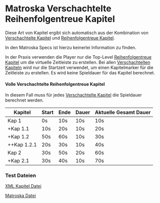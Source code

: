 # Matroska Verschachtelte Reihenfolgentreue Kapitel
Diese Art von Kapitel ergibt sich automatisch aus der Kombination von [Verschachtelte Kapitel](NestedChapters_ger.md) und [Reihenfolgentreue Kapitel](OrderedChapters_ger.md).

In den Matroska Specs ist hierzu keinerlei Information zu finden.

In der Praxis verwenden die Player nur die Top-Level [Reihenfolgentreue Kapitel](OrderedChapters_ger.md) um die virtuelle Zeitleiste zu erstellen. Bei allen [Verschachtelten Kapiteln](NestedChapters_ger.md) wird nur die Startzeit verwendet, um einen Kapitelmarker für die Zeitleiste zu erstellen. Es wird keine Spieldauer für das Kapitel berechnet.

#### Volle Verschachtelte Reihenfolgentreue Kapitel
In diesem Fall muss für jedes [Verschachtelte Kapitel](NestedChapters_ger.md) die Spieldauer berechnet werden.

Kapitel     | Start | Ende | Dauer | Aktuelle Gesamt Dauer
------------|-------|------|-------|----------------------
Kap 1       | 0s    | 10s  | 10s   | 10s
+Kap 1.1    | 10s   | 20s  | 10s   | 20s
+Kap 1.2    | 50s   | 60s  | 10s   | 30s
++Kap 1.2.1 | 20s   | 30s  | 10s   | 40s
Kap 2       | 30s   | 50s  | 20s   | 60s
+Kap 2.1    | 30s   | 40s  | 10s   | 70s

### Test Dateien
[XML Kapitel Datei](https://github.com/hubblec4/Matroska-Playback/blob/master/files/NestedChapters/NestedChapters.xml)

[Matroska Datei](https://github.com/hubblec4/Matroska-Playback/blob/master/files/NestedChapters/NestedChapters.mkv)